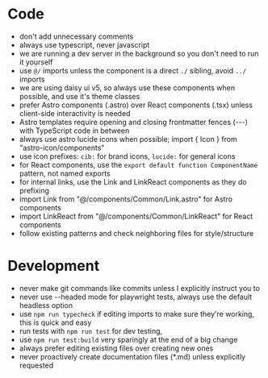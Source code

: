 # Code

- don't add unnecessary comments
- always use typescript, never javascript
- we are running a dev server in the background so you don't need to run it yourself
- use `@/` imports unless the component is a direct `./` sibling, avoid `../` imports
- we are using daisy ui v5, so always use these components when possible, and use it's theme classes
- prefer Astro components (.astro) over React components (.tsx) unless client-side interactivity is needed
- Astro templates require opening and closing frontmatter fences (---) with TypeScript code in between
- always use astro lucide icons when possible; import { Icon } from "astro-icon/components"
- use icon prefixes: `cib:` for brand icons, `lucide:` for general icons
- for React components, use the `export default function ComponentName` pattern, not named exports
- for internal links, use the Link and LinkReact components as they do prefixing
- import Link from "@/components/Common/Link.astro" for Astro components
- import LinkReact from "@/components/Common/LinkReact" for React components
- follow existing patterns and check neighboring files for style/structure

# Development

- never make git commands like commits unless I explicitly instruct you to
- never use --headed mode for playwright tests, always use the default headless option
- use `npm run typecheck` if editing imports to make sure they're working, this is quick and easy
- run tests with `npm run test` for dev testing,
- use `npm run test:build` very sparingly at the end of a big change
- always prefer editing existing files over creating new ones
- never proactively create documentation files (\*.md) unless explicitly requested
